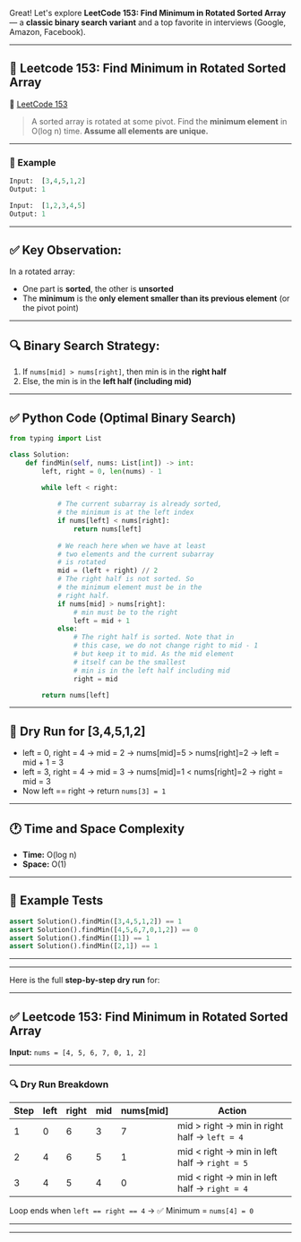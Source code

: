 Great! Let's explore **LeetCode 153: Find Minimum in Rotated Sorted Array** — a **classic binary search variant** and a top favorite in interviews (Google, Amazon, Facebook).

---

## 🧩 Leetcode 153: Find Minimum in Rotated Sorted Array

🔗 [LeetCode 153](https://leetcode.com/problems/find-minimum-in-rotated-sorted-array/)

> A sorted array is rotated at some pivot. Find the **minimum element** in O(log n) time.
> **Assume all elements are unique.**

---

### 🧠 Example

```python
Input:  [3,4,5,1,2]
Output: 1

Input:  [1,2,3,4,5]
Output: 1
```

---

## ✅ Key Observation:

In a rotated array:

* One part is **sorted**, the other is **unsorted**
* The **minimum** is the **only element smaller than its previous element** (or the pivot point)

---

## 🔍 Binary Search Strategy:

1. If `nums[mid] > nums[right]`, then min is in the **right half**
2. Else, the min is in the **left half (including mid)**

---

## ✅ Python Code (Optimal Binary Search)

```python
from typing import List

class Solution:
    def findMin(self, nums: List[int]) -> int:
        left, right = 0, len(nums) - 1

        while left < right:
            
            # The current subarray is already sorted, 
            # the minimum is at the left index
            if nums[left] < nums[right]:
                return nums[left]
            
            # We reach here when we have at least
            # two elements and the current subarray
            # is rotated
            mid = (left + right) // 2
            # The right half is not sorted. So 
            # the minimum element must be in the
            # right half.
            if nums[mid] > nums[right]:
                # min must be to the right
                left = mid + 1
            else:
                # The right half is sorted. Note that in 
                # this case, we do not change right to mid - 1
                # but keep it to mid. As the mid element
                # itself can be the smallest
                # min is in the left half including mid
                right = mid

        return nums[left]
```

---

## 🧠 Dry Run for \[3,4,5,1,2]

* left = 0, right = 4 → mid = 2 → nums\[mid]=5 > nums\[right]=2 → left = mid + 1 = 3
* left = 3, right = 4 → mid = 3 → nums\[mid]=1 < nums\[right]=2 → right = mid = 3
* Now left == right → return `nums[3] = 1`

---

## 🕐 Time and Space Complexity

* **Time:** O(log n)
* **Space:** O(1)

---

## 🧪 Example Tests

```python
assert Solution().findMin([3,4,5,1,2]) == 1
assert Solution().findMin([4,5,6,7,0,1,2]) == 0
assert Solution().findMin([1]) == 1
assert Solution().findMin([2,1]) == 1
```

---

---

Here is the full **step-by-step dry run** for:

---

## ✅ Leetcode 153: Find Minimum in Rotated Sorted Array

**Input:** `nums = [4, 5, 6, 7, 0, 1, 2]`

---

### 🔍 Dry Run Breakdown

| Step | left | right | mid | nums\[mid] | Action                                       |
| ---- | ---- | ----- | --- | ---------- | -------------------------------------------- |
| 1    | 0    | 6     | 3   | 7          | mid > right → min in right half → `left = 4` |
| 2    | 4    | 6     | 5   | 1          | mid < right → min in left half → `right = 5` |
| 3    | 4    | 5     | 4   | 0          | mid < right → min in left half → `right = 4` |

Loop ends when `left == right == 4` → ✅ Minimum = `nums[4] = 0`

---

---
